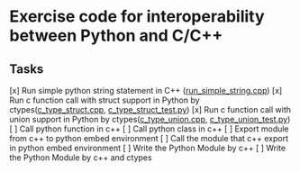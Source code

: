 # Exercise code for interoperability between Python and C/C++

## Tasks

[x] Run simple python string statement in C++ ([run_simple_string.cpp](src/run_simple_string.cpp))
[x] Run c function call with struct support in Python by ctypes([c_type_struct.cpp](src/c_type_struct.cpp), [c_type_struct_test.py](src/c_type_struct_test.py))
[x] Run c function call with union support in Python by ctypes([c_type_union.cpp](src/c_type_union.cpp), [c_type_union_test.py](src/c_type_union_test.py))
[ ] Call python function in c++
[ ] Call python class in c++
[ ] Export module from c++ to python embed environment
[ ] Call the module that c++ export in python embed environment
[ ] Write the Python Module by c++
[ ] Write the Python Module by c++ and ctypes
